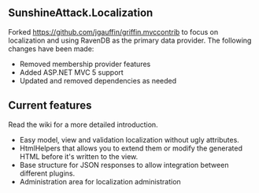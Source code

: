 SunshineAttack.Localization
----------------------------

Forked https://github.com/jgauffin/griffin.mvccontrib to focus on localization and using RavenDB as the primary data provider. The following changes have been made:

* Removed membership provider features
* Added ASP.NET MVC 5 support
* Updated and removed dependencies as needed

Current features
----------------

Read the wiki for a more detailed introduction.

* Easy model, view and validation localization without ugly attributes.
* HtmlHelpers that allows you to extend them or modify the generated HTML before it's written to the view.
* Base structure for JSON responses to allow integration between different plugins.
* Administration area for localization administration


	



